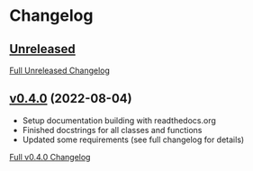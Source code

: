 # Changelog

## [Unreleased](https://github.com/matpompili/yamlpars/tree/main)

[Full Unreleased Changelog](https://github.com/matpompili/yamlpars/compare/v0.4.0...main)

## [v0.4.0](https://github.com/matpompili/yamlpars/tree/v0.4.0) (2022-08-04)

- Setup documentation building with readthedocs.org
- Finished docstrings for all classes and functions
- Updated some requirements (see full changelog for details)

[Full v0.4.0 Changelog](https://github.com/matpompili/yamlpars/compare/v0.3.0...v0.4.0)